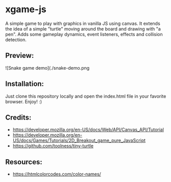 # xgame-js

A simple game to play with graphics in vanilla JS using canvas. It extends the idea of a simple "turtle" moving around the board
and drawing with "a pen". Adds some gameplay dynamics, event listeners, effects and collision detection.

## Preview:

![Snake game demo](./snake-demo.png

## Installation:
Just clone this repository locally and open the index.html file in your favorite browser. Enjoy! :)

## Credits:

* https://developer.mozilla.org/en-US/docs/Web/API/Canvas_API/Tutorial
* https://developer.mozilla.org/en-US/docs/Games/Tutorials/2D_Breakout_game_pure_JavaScript
* https://github.com/toolness/tiny-turtle

## Resources:

* https://htmlcolorcodes.com/color-names/
